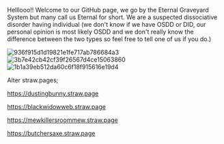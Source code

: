 Helllooo!! Welcome to our GitHub page, we go by the Eternal Graveyard System but many call us Eternal for short.
We are a suspected dissociative disorder having individual (we don't know if we have OSDD or DID, our personal opinion is most likely OSDD and we don't really know the difference between the two types so feel free to tell one of us if you do.)


![936f915d1d19821e1fe717ab786684a3](https://github.com/user-attachments/assets/cdc8a976-9eb2-44db-aa98-2cd6f935131b)
![3b7e42cb42cf39f26567d4ce15063860](https://github.com/user-attachments/assets/94f38ba0-b3ad-4bae-acd7-774e51ff39c3)
![1b1a39eb512da60c6f18f915616e19d4](https://github.com/user-attachments/assets/a7f08628-6741-4bd0-9cac-d9e657558d95)


Alter straw.pages;

https://dustingbunny.straw.page

https://blackwidowweb.straw.page

https://mewkillersroommew.straw.page

https://butchersaxe.straw.page


